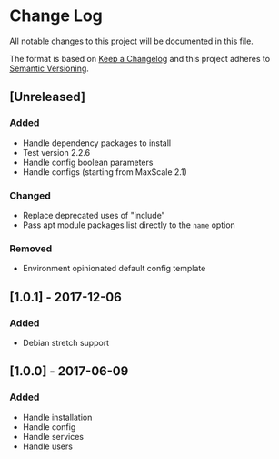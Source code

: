 # Change Log
All notable changes to this project will be documented in this file.

The format is based on [Keep a Changelog](http://keepachangelog.com/)
and this project adheres to [Semantic Versioning](http://semver.org/).

## [Unreleased]
### Added
- Handle dependency packages to install
- Test version 2.2.6
- Handle config boolean parameters
- Handle configs (starting from MaxScale 2.1)

### Changed
- Replace deprecated uses of "include"
- Pass apt module packages list directly to the `name` option

### Removed
- Environment opinionated default config template

## [1.0.1] - 2017-12-06
### Added
- Debian stretch support

## [1.0.0] - 2017-06-09
### Added
- Handle installation
- Handle config
- Handle services
- Handle users
